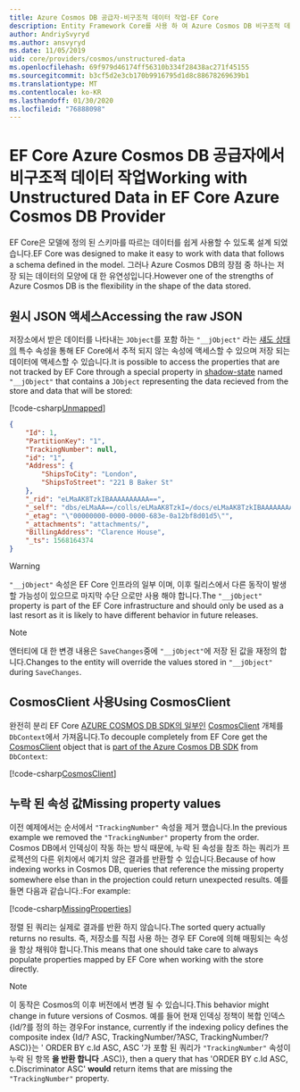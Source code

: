 ```yaml
---
title: Azure Cosmos DB 공급자-비구조적 데이터 작업-EF Core
description: Entity Framework Core를 사용 하 여 Azure Cosmos DB 비구조적 데이터로 작업 하는 방법
author: AndriySvyryd
ms.author: ansvyryd
ms.date: 11/05/2019
uid: core/providers/cosmos/unstructured-data
ms.openlocfilehash: 69f979d46174ff56310b334f28438ac271f45155
ms.sourcegitcommit: b3cf5d2e3cb170b9916795d1d8c88678269639b1
ms.translationtype: MT
ms.contentlocale: ko-KR
ms.lasthandoff: 01/30/2020
ms.locfileid: "76888098"
---
```

# <a name="working-with-unstructured-data-in-ef-core-azure-cosmos-db-provider"></a><span data-ttu-id="e80ad-103">EF Core Azure Cosmos DB 공급자에서 비구조적 데이터 작업</span><span class="sxs-lookup"><span data-stu-id="e80ad-103">Working with Unstructured Data in EF Core Azure Cosmos DB Provider</span></span>

<span data-ttu-id="e80ad-104">EF Core은 모델에 정의 된 스키마를 따르는 데이터를 쉽게 사용할 수 있도록 설계 되었습니다.</span><span class="sxs-lookup"><span data-stu-id="e80ad-104">EF Core was designed to make it easy to work with data that follows a schema defined in the model.</span></span> <span data-ttu-id="e80ad-105">그러나 Azure Cosmos DB의 장점 중 하나는 저장 되는 데이터의 모양에 대 한 유연성입니다.</span><span class="sxs-lookup"><span data-stu-id="e80ad-105">However one of the strengths of Azure Cosmos DB is the flexibility in the shape of the data stored.</span></span>

## <a name="accessing-the-raw-json"></a><span data-ttu-id="e80ad-106">원시 JSON 액세스</span><span class="sxs-lookup"><span data-stu-id="e80ad-106">Accessing the raw JSON</span></span>

<span data-ttu-id="e80ad-107">저장소에서 받은 데이터를 나타내는 `JObject`를 포함 하는 `"__jObject"` 라는 [섀도 상태의](../../modeling/shadow-properties.md) 특수 속성을 통해 EF Core에서 추적 되지 않는 속성에 액세스할 수 있으며 저장 되는 데이터에 액세스할 수 있습니다.</span><span class="sxs-lookup"><span data-stu-id="e80ad-107">It is possible to access the properties that are not tracked by EF Core through a special property in [shadow-state](../../modeling/shadow-properties.md) named `"__jObject"` that contains a `JObject` representing the data recieved from the store and data that will be stored:</span></span>

[!code-csharp[Unmapped](../../../../samples/core/Cosmos/UnstructuredData/Sample.cs?highlight=23,24&name=Unmapped)]

``` json
{
    "Id": 1,
    "PartitionKey": "1",
    "TrackingNumber": null,
    "id": "1",
    "Address": {
        "ShipsToCity": "London",
        "ShipsToStreet": "221 B Baker St"
    },
    "_rid": "eLMaAK8TzkIBAAAAAAAAAA==",
    "_self": "dbs/eLMaAA==/colls/eLMaAK8TzkI=/docs/eLMaAK8TzkIBAAAAAAAAAA==/",
    "_etag": "\"00000000-0000-0000-683e-0a12bf8d01d5\"",
    "_attachments": "attachments/",
    "BillingAddress": "Clarence House",
    "_ts": 1568164374
}
```

> [!WARNING]
> <span data-ttu-id="e80ad-108">`"__jObject"` 속성은 EF Core 인프라의 일부 이며, 이후 릴리스에서 다른 동작이 발생할 가능성이 있으므로 마지막 수단 으로만 사용 해야 합니다.</span><span class="sxs-lookup"><span data-stu-id="e80ad-108">The `"__jObject"` property is part of the EF Core infrastructure and should only be used as a last resort as it is likely to have different behavior in future releases.</span></span>

> [!NOTE]
> <span data-ttu-id="e80ad-109">엔터티에 대 한 변경 내용은 `SaveChanges`중에 `"__jObject"`에 저장 된 값을 재정의 합니다.</span><span class="sxs-lookup"><span data-stu-id="e80ad-109">Changes to the entity will override the values stored in `"__jObject"` during `SaveChanges`.</span></span>

## <a name="using-cosmosclient"></a><span data-ttu-id="e80ad-110">CosmosClient 사용</span><span class="sxs-lookup"><span data-stu-id="e80ad-110">Using CosmosClient</span></span>

<span data-ttu-id="e80ad-111">완전히 분리 EF Core [AZURE COSMOS DB SDK의 일부인](/azure/cosmos-db/sql-api-get-started) [CosmosClient](/dotnet/api/Microsoft.Azure.Cosmos.CosmosClient) 개체를 `DbContext`에서 가져옵니다.</span><span class="sxs-lookup"><span data-stu-id="e80ad-111">To decouple completely from EF Core get the [CosmosClient](/dotnet/api/Microsoft.Azure.Cosmos.CosmosClient) object that is [part of the Azure Cosmos DB SDK](/azure/cosmos-db/sql-api-get-started) from `DbContext`:</span></span>

[!code-csharp[CosmosClient](../../../../samples/core/Cosmos/UnstructuredData/Sample.cs?highlight=3&name=CosmosClient)]

## <a name="missing-property-values"></a><span data-ttu-id="e80ad-112">누락 된 속성 값</span><span class="sxs-lookup"><span data-stu-id="e80ad-112">Missing property values</span></span>

<span data-ttu-id="e80ad-113">이전 예제에서는 순서에서 `"TrackingNumber"` 속성을 제거 했습니다.</span><span class="sxs-lookup"><span data-stu-id="e80ad-113">In the previous example we removed the `"TrackingNumber"` property from the order.</span></span> <span data-ttu-id="e80ad-114">Cosmos DB에서 인덱싱이 작동 하는 방식 때문에, 누락 된 속성을 참조 하는 쿼리가 프로젝션의 다른 위치에서 예기치 않은 결과를 반환할 수 있습니다.</span><span class="sxs-lookup"><span data-stu-id="e80ad-114">Because of how indexing works in Cosmos DB, queries that reference the missing property somewhere else than in the projection could return unexpected results.</span></span> <span data-ttu-id="e80ad-115">예를 들면 다음과 같습니다.:</span><span class="sxs-lookup"><span data-stu-id="e80ad-115">For example:</span></span>

[!code-csharp[MissingProperties](../../../../samples/core/Cosmos/UnstructuredData/Sample.cs?name=MissingProperties)]

<span data-ttu-id="e80ad-116">정렬 된 쿼리는 실제로 결과를 반환 하지 않습니다.</span><span class="sxs-lookup"><span data-stu-id="e80ad-116">The sorted query actually returns no results.</span></span> <span data-ttu-id="e80ad-117">즉, 저장소를 직접 사용 하는 경우 EF Core에 의해 매핑되는 속성을 항상 채워야 합니다.</span><span class="sxs-lookup"><span data-stu-id="e80ad-117">This means that one should take care to always populate properties mapped by EF Core when working with the store directly.</span></span>

> [!NOTE]
> <span data-ttu-id="e80ad-118">이 동작은 Cosmos의 이후 버전에서 변경 될 수 있습니다.</span><span class="sxs-lookup"><span data-stu-id="e80ad-118">This behavior might change in future versions of Cosmos.</span></span> <span data-ttu-id="e80ad-119">예를 들어 현재 인덱싱 정책이 복합 인덱스 {Id/?를 정의 하는 경우</span><span class="sxs-lookup"><span data-stu-id="e80ad-119">For instance, currently if the indexing policy defines the composite index {Id/?</span></span> <span data-ttu-id="e80ad-120">ASC, TrackingNumber/?</span><span class="sxs-lookup"><span data-stu-id="e80ad-120">ASC, TrackingNumber/?</span></span> <span data-ttu-id="e80ad-121">ASC)}는 ' ORDER BY c.Id ASC, ASC '가 포함 된 쿼리가 `"TrackingNumber"` 속성이 누락 된 항목 __을 반환 합니다__ .</span><span class="sxs-lookup"><span data-stu-id="e80ad-121">ASC)}, then a query that has 'ORDER BY c.Id ASC, c.Discriminator ASC' __would__ return items that are missing the `"TrackingNumber"` property.</span></span>
